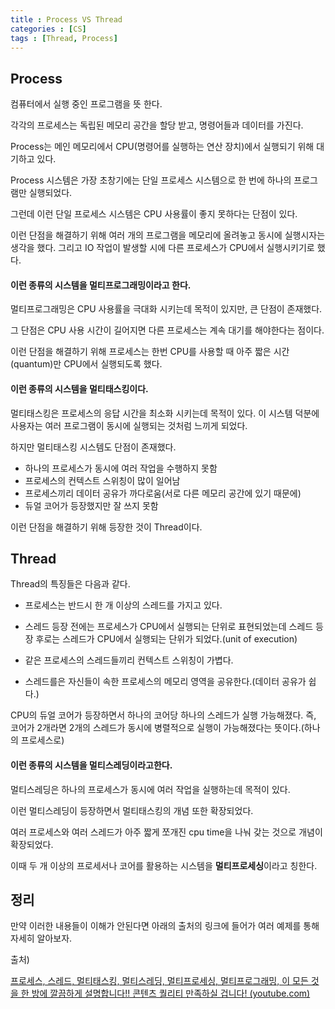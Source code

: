 ```yaml
---
title : Process VS Thread
categories : [CS]
tags : [Thread, Process]
---
```


## Process

컴퓨터에서 실행 중인 프로그램을 뜻 한다.

각각의 프로세스는 독립된 메모리 공간을 할당 받고, 명령어들과 데이터를 가진다.

Process는 메인 메모리에서 CPU(명령어를 실행하는 연산 장치)에서 실행되기 위해 대기하고 있다.

Process 시스템은 가장 초창기에는 단일 프로세스 시스템으로 한 번에 하나의 프로그램만 실행되었다.

그런데 이런 단일 프로세스 시스템은 CPU 사용률이 좋지 못하다는 단점이 있다.

이런 단점을 해결하기 위해 여러 개의 프로그램을 메모리에 올려놓고 동시에 실행시자는 생각을 했다. 그리고 IO 작업이 발생할 시에 다른 프로세스가 CPU에서 실행시키기로 했다.

#### 이런 종류의 시스템을 **멀티프로그래밍**이라고 한다.

멀티프로그래밍은 CPU 사용률을 극대화 시키는데 목적이 있지만, 큰 단점이 존재했다.

그 단점은 CPU 사용 시간이 길어지면 다른 프로세스는 계속 대기를 해야한다는 점이다.

이런 단점을 해결하기 위해 프로세스는 한번 CPU를 사용할 때 아주 짧은 시간(quantum)만 CPU에서 실행되도록 했다. 

#### 이런 종류의 시스템을 **멀티태스킹**이다.

멀티태스킹은 프로세스의 응답 시간을 최소화 시키는데 목적이 있다. 이 시스템 덕분에 사용자는 여러 프로그램이 동시에 실행되는 것처럼 느끼게 되었다.

하지만 멀티태스킹 시스템도 단점이 존재했다.

- 하나의 프로세스가 동시에 여러 작업을 수행하지 못함
- 프로세스의 컨텍스트 스위칭이 많이 일어남
- 프로세스끼리 데이터 공유가 까다로움(서로 다른 메모리 공간에 있기 때문에)
- 듀얼 코어가 등장했지만 잘 쓰지 못함

이런 단점을 해결하기 위해 등장한 것이 Thread이다.

## Thread

Thread의 특징들은 다음과 같다.

- 프로세스는 반드시 한 개 이상의 스레드를 가지고 있다.

- 스레드 등장 전에는 프로세스가 CPU에서 실행되는 단위로 표현되었는데 스레드 등장 후로는 스레드가 CPU에서 실행되는 단위가 되었다.(unit of execution)

- 같은 프로세스의 스레드들끼리 컨텍스트 스위칭이 가볍다.
- 스레드를은 자신들이 속한 프로세스의 메모리 영역을 공유한다.(데이터 공유가 쉽다.)

 CPU의 듀얼 코어가 등장하면서 하나의 코어당 하나의 스레드가 실행 가능해졌다. 즉, 코어가 2개라면 2개의 스레드가 동시에 병렬적으로 실행이 가능해졌다는 뜻이다.(하나의 프로세스로)

#### 이런 종류의 시스템을 멀티스레딩이라고한다.

멀티스레딩은 하나의 프로세스가 동시에 여러 작업을 실행하는데 목적이 있다.

이런 멀티스레딩이 등장하면서 멀티태스킹의 개념 또한 확장되었다.

여러 프로세스와 여러 스레드가 아주 짧게 쪼개진 cpu time을 나눠 갖는 것으로 개념이 확장되었다.

이때 두 개 이상의 프로세서나 코어를 활용하는 시스템을 **멀티프로세싱**이라고 칭한다.

## 정리

만약 이러한 내용들이 이해가 안된다면 아래의 출처의 링크에 들어가 여러 예제를 통해 자세히 알아보자.



출처)

[프로세스, 스레드, 멀티태스킹, 멀티스레딩, 멀티프로세싱, 멀티프로그래밍, 이 모든 것을 한 방에 깔끔하게 설명합니다!! 콘텐츠 퀄리티 만족하실 겁니다! (youtube.com)](https://www.youtube.com/watch?v=QmtYKZC0lMU&t=560s&ab_channel=쉬운코드)